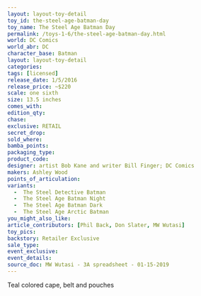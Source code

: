 ```yaml
---
layout: layout-toy-detail 
toy_id: the-steel-age-batman-day
toy_name: The Steel Age Batman Day
permalink: /toys-1-6/the-steel-age-batman-day.html
world: DC Comics
world_abr: DC
character_base: Batman
layout: layout-toy-detail
categories: 
tags: [licensed]
release_date: 1/5/2016
release_price: ~$220
scale: one sixth
size: 13.5 inches
comes_with: 
edition_qty: 
chase: 
exclusive: RETAIL
secret_drop: 
sold_where: 
bamba_points: 
packaging_type: 
product_code:
designer: artist Bob Kane and writer Bill Finger; DC Comics
makers: Ashley Wood
points_of_articulation: 
variants: 
  -  The Steel Detective Batman
  -  The Steel Age Batman Night
  -  The Steel Age Batman Dark
  -  The Steel Age Arctic Batman
you_might_also_like: 
article_contributors: [Phil Back, Don Slater, MW Wutasi]
toy_pics: 
backstory: Retailer Exclusive
sale_type: 
event_exclusive: 
event_details: 
source_doc: MW Wutasi - 3A spreadsheet - 01-15-2019
---
```

Teal colored cape, belt and pouches